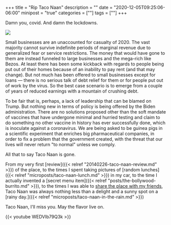 +++
title = "Rip Taco Naan"
description = ""
date = "2020-12-05T09:25:06-06:00"
minipost = "true"
categories = [""]
tags = [""]
+++

Damn you, covid. And damn the lockdowns.

![](https://res.cloudinary.com/tobyblog/image/upload/v1607180380/img/Screen_Shot_2020-12-03_at_5.11.58_PM.jpg)

Small businesses are an unaccounted for casualty of 2020. The vast majority cannot survive indefinite periods of marginal revenue due to generalized fear or service restrictions. The money that would have gone to them are instead funneled to large businesses and the mega-rich like Bezos. At least there has been some kickback with regards to people being put out of their homes because of an inability to pay rent (and that may change). But not much has been offered to small businesses except for loans — there is no serious talk of debt relief for them or for people put out of work by the virus. So the best case scenario is to emerge from a couple of years of reduced earnings with a mountain of crushing debt. 

To be fair that is, perhaps, a lack of leadership that can be blamed on Trump. But nothing new in terms of policy is being offered by the Biden administration. There are no  solutions proposed other than the soft mandate of vaccines that have undergone minimal and hurried testing and claim to do something no other vaccine in history has ever successfully done, which is inoculate against a coronavirus. We are being asked to be guinea pigs in a scientific experiment that enriches big pharmaceutical companies, in order to fix a problem that the government created, with the threat that our lives will never return "to normal" unless we comply.

All that to say Taco Naan is gone. 

From my very first [review]({{< relref "20140226-taco-naan-review.md" >}}) of the place, to the times I spent taking pictures of [random lunches]({{< relref "microposts/taco-naan-lunch.md" >}}) in my car, to the time I actually invented a [secret menu item]({{< relref "posts/the-bollywood-burrito.md" >}}), to the times I was able to [share the place with my friends](http://www.reviewtheworld.com/2015/03/texas-taco-challenge-taco-naan-vs-fuel.html), Taco Naan was always nothing less than a delight and a sunny spot on a [rainy day.]({{< relref "microposts/taco-naan-in-the-rain.md" >}})

Taco Naan, I'll miss you. May the flavor live on.

{{< youtube WEDVIb79Q3k >}}
